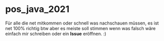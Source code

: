 # pos_java_2021

Für alle die net mitkommen oder schnell was nachschauen müssen, es ist net 100% richtig btw aber es meiste soll stimmen wenn was falsch wäre einfach mir schreiben oder ein **Issue** eröffnen. :)
